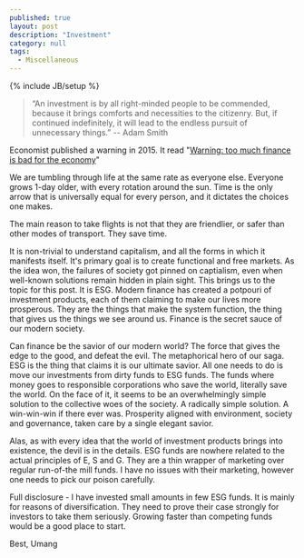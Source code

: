 ```yaml
---
published: true 
layout: post
description: "Investment"
category: null
tags: 
  - Miscellaneous
---
```

{% include JB/setup %}
<p></p>


>“An investment is by all right-minded people to be commended, because it brings comforts and necessities to the citizenry. But, if continued indefinitely, it will lead to the endless pursuit of unnecessary things.” -- Adam Smith

Economist published a warning in 2015. It read "[Warning: too much finance is bad for the economy](https://www.economist.com/blogs/buttonwood/2015/02/finance-sector-and-growth)"

We are tumbling through life at the same rate as everyone else. Everyone grows 1-day older, with every rotation around the sun. Time is the only arrow that is universally equal for every person, and it dictates the choices one makes.

The main reason to take flights is not that they are friendlier, or safer than other modes of transport. They save time. 

It is non-trivial to understand capitalism, and all the forms in which it manifests itself. It's primary goal is to create functional and free markets. As the idea won, the failures of society got pinned on captialism, even when well-known solutions remain hidden in plain sight. This brings us to the topic for this post. It is ESG. Modern finance has created a potpouri of investment products, each of them claiming to make our lives more prosperous. They are the things that make the system function, the thing that gives us the things we see around us. Finance is the secret sauce of our modern society.

Can finance be the savior of our modern world? The force that gives the edge to the good, and defeat the evil. The metaphorical hero of our saga. ESG is the thing that claims it is our ultimate savior. All one needs to do is move our investments from dirty funds to ESG funds. The funds where money goes to responsible corporations who save the world, literally save the world. On the face of it, it seems to be an overwhelmingly simple solution to the collective woes of the society. A radically simple solution. A win-win-win if there ever was. Prosperity aligned with environment, society and governance, taken care by a single elegant savior.

Alas, as with every idea that the world of investment products brings into existence, the devil is in the details. ESG funds are nowhere related to the actual principles of E, S and G. They are a thin wrapper of marketing over regular run-of-the mill funds. I have no issues with their marketing, however one needs to pick our poison carefully. 

Full disclosure - I have invested small amounts in few ESG funds. It is mainly for reasons of diversification. They need to prove their case strongly for investors to take them seriously. Growing faster than competing funds would be a good place to start.


Best,
Umang

